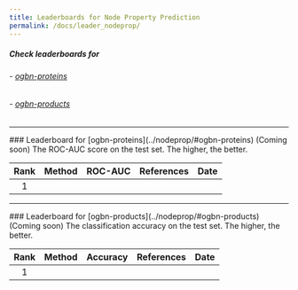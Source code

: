 ```yaml
---
title: Leaderboards for Node Property Prediction
permalink: /docs/leader_nodeprop/
---
```


##### Check leaderboards for
###### - [ogbn-proteins](#ogbn-proteins)
###### - [ogbn-products](#ogbn-products)

------

<a name="ogbn-proteins"/>
### Leaderboard for [ogbn-proteins](../nodeprop/#ogbn-proteins) (Coming soon)
The ROC-AUC score on the test set. The higher, the better.

| Rank  | Method | ROC-AUC | References | Date 
|:----:|:-----:|:------:|:-----:|:-----:|
|  1  | |  | |  | 


---------

<a name="ogbn-products"/>
### Leaderboard for [ogbn-products](../nodeprop/#ogbn-products) (Coming soon)
The classification accuracy on the test set. The higher, the better.


| Rank  | Method | Accuracy | References | Date 
|:----:|:-----:|:------:|:-----:|:-----:|
|  1  |  |  |  |  | 
